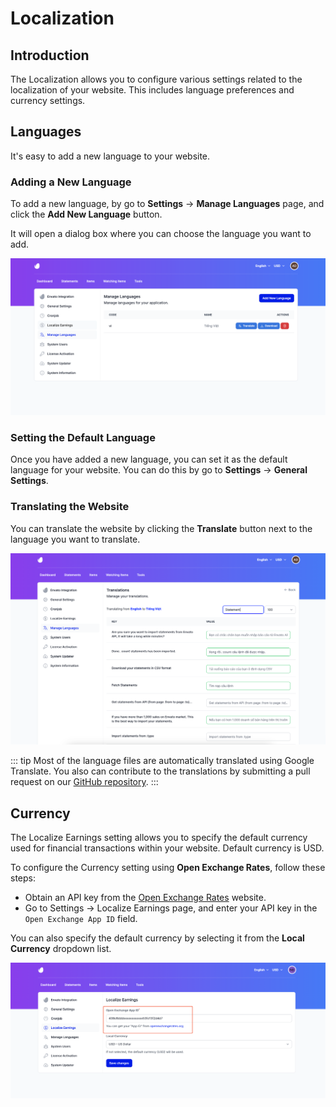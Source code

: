 # Localization

## Introduction

The Localization allows you to configure various settings related to the localization of your website. This includes
language preferences and currency settings.

## Languages

It's easy to add a new language to your website.

### Adding a New Language

To add a new language, by go to **Settings** -> **Manage Languages** page, and click the **Add New Language** button.

It will open a dialog box where you can choose the language you want to add.

![Language Manager](images/localization-1.png)

### Setting the Default Language

Once you have added a new language, you can set it as the default language for your website. You can do this by go to
**Settings** -> **General Settings**.

### Translating the Website

You can translate the website by clicking the **Translate** button next to the language you want to translate.

![Translations](images/localization-2.png)

::: tip
Most of the language files are automatically translated using Google Translate. You also can contribute to the translations
by submitting a pull request on our [GitHub repository](https://github.com/archielite/envato-translations).
:::

## Currency

The Localize Earnings setting allows you to specify the default currency used for financial transactions within your
website. Default currency is USD.

To configure the Currency setting using **Open Exchange Rates**, follow these steps:

- Obtain an API key from the [Open Exchange Rates](https://openexchangerates.org) website.
- Go to Settings -> Localize Earnings page, and enter your API key in the `Open Exchange App ID` field.

You can also specify the default currency by selecting it from the **Local Currency** dropdown list.

![Localize Earnings](images/currency.png)
